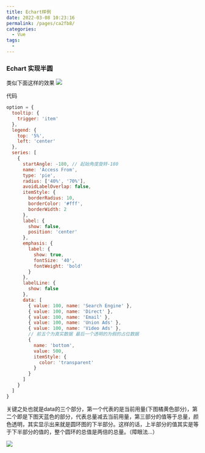 ```yaml
---
title: Echart样例
date: 2022-03-08 10:23:16
permalink: /pages/ca2fb8/
categories:
  - Vue
tags:
  -
---
```


### Echart 实现半圆

类似下面这样的效果
![](https://qiniu.espe.work/blog/20220308102605.png)

代码

```js
option = {
  tooltip: {
    trigger: 'item'
  },
  legend: {
    top: '5%',
    left: 'center'
  },
  series: [
    {
      startAngle: -180, // 起始角度旋转-180
      name: 'Access From',
      type: 'pie',
      radius: ['40%', '70%'],
      avoidLabelOverlap: false,
      itemStyle: {
        borderRadius: 10,
        borderColor: '#fff',
        borderWidth: 2
      },
      label: {
        show: false,
        position: 'center'
      },
      emphasis: {
        label: {
          show: true,
          fontSize: '40',
          fontWeight: 'bold'
        }
      },
      labelLine: {
        show: false
      },
      data: [
        { value: 100, name: 'Search Engine' },
        { value: 100, name: 'Direct' },
        { value: 100, name: 'Email' },
        { value: 100, name: 'Union Ads' },
        { value: 100, name: 'Video Ads' },
        // 前五个为真实数据 最后一个透明的为假的占位数据
        {
          name: 'bottom',
          value: 500,
          itemStyle: {
            color: 'transparent'
          }
        }
      ]
    }
  ]
}
```

关键之处也就是data的三个部分，第一个代表的是当前用量(下图橘黄色部分)，第二个即是下图天蓝色的部分，代表总量减去当前用量，第三部分的值等于总量，颜色透明，其实显示出来就是圆环图的下半部分。这样的话，上半部分的值其实是等于下半部分的值的，整个圆环的总值是两倍的总量。（障眼法...）

![](https://qiniu.espe.work/blog/20220308102203.png)


